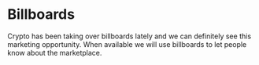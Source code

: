 # Billboards

Crypto has been taking over billboards lately and we can definitely see this marketing opportunity. When available we will use billboards to let people know about the marketplace. &#x20;
